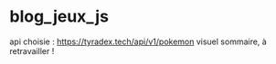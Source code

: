 # blog_jeux_js
api choisie : https://tyradex.tech/api/v1/pokemon
visuel sommaire, à retravailler ! 
